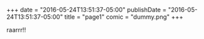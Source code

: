 +++
date = "2016-05-24T13:51:37-05:00"
publishDate = "2016-05-24T13:51:37-05:00"
title = "page1"
comic = "dummy.png"
+++

raarrr!!
